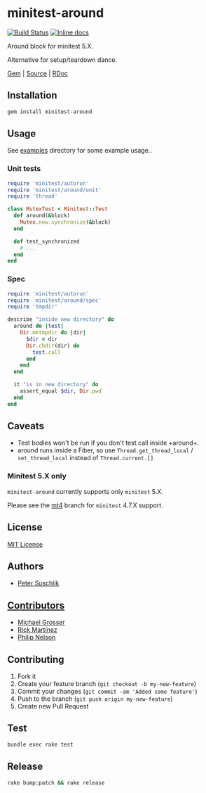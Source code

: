 # minitest-around

[![Build Status](https://travis-ci.org/splattael/minitest-around.png)](https://travis-ci.org/splattael/minitest-around) [![Inline docs](http://inch-pages.github.io/github/splattael/minitest-around.png)](http://inch-pages.github.io/github/splattael/minitest-around)

Around block for minitest 5.X.

Alternative for setup/teardown dance.

[Gem](https://rubygems.org/gems/minitest-around) |
[Source](https://github.com/splattael/minitest-around) |
[RDoc](http://rubydoc.info/github/splattael/minitest-around/master/file/README.md)

## Installation

```Bash
gem install minitest-around
```

## Usage

See [examples](/examples) directory for some example usage..

### Unit tests

```Ruby
require 'minitest/autorun'
require 'minitest/around/unit'
require 'thread'

class MutexTest < Minitest::Test
  def around(&block)
    Mutex.new.synchronize(&block)
  end

  def test_synchronized
    # ...
  end
end
```

### Spec

```Ruby
require 'minitest/autorun'
require 'minitest/around/spec'
require 'tmpdir'

describe "inside new directory" do
  around do |test|
    Dir.mktmpdir do |dir|
      $dir = dir
      Dir.chdir(dir) do
        test.call
      end
    end
  end

  it "is in new directory" do
    assert_equal $dir, Dir.pwd
  end
end
```

## Caveats

 - Test bodies won't be run if you don't test.call inside +around+.
 - around runs inside a Fiber, so use `Thread.get_thread_local` / `set_thread_local` instead of `Thread.current.[]`

### Minitest 5.X only

`minitest-around` currently supports only `minitest` 5.X.

Please see the [mt4](https://github.com/splattael/minitest-around/tree/mt4) branch
for `minitest` 4.7.X support.


## License

[MIT License](http://www.opensource.org/licenses/mit-license.php)

## Authors

* [Peter Suschlik](https://github.com/splattael)

## [Contributors](https://github.com/splattael/minitest-around/graphs/contributors)

* [Michael Grosser](https://github.com/grosser)
* [Rick Martínez](https://github.com/rickmzp)
* [Philip Nelson](https://github.com/pnelson)

## Contributing

1. Fork it
2. Create your feature branch (`git checkout -b my-new-feature`)
3. Commit your changes (`git commit -am 'Added some feature'`)
4. Push to the branch (`git push origin my-new-feature`)
5. Create new Pull Request

## Test

```Bash
bundle exec rake test
```

## Release

```Bash
rake bump:patch && rake release
```
